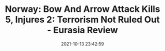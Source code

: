 ---
"title": "Norway: Bow And Arrow Attack Kills 5, Injures 2: Terrorism Not Ruled Out - Eurasia Review"
"date": "2021-10-13 23:42:59"
"feed_name": "GOOGLENEWSMINING"
"feed_website": "https://news.google.com/search?q=mining%2Bincident&hl=en-US&gl=US&ceid=US:en"
"feed_rss": "https://news.google.com/rss/search?q=mining%2Bincident&hl=en-US&gl=US&ceid=US:en"
"link": "https://www.eurasiareview.com/14102021-norway-bow-and-arrow-attack-kills-5-injures-2-terrorism-not-ruled-out/"
"source": "{'href': 'https://www.eurasiareview.com', 'title': 'Eurasia Review'}"
"file": "_posts/2021-1-1-9aa7dc967fcb013b4e8b24701888c32dd95dd3b4.md"
"accident": "1"
"drilling": "0"
"dead": "5"
"injured": "2"
"arrested": "0"
"place": "norway"
"where": "unknown site"
"causes": "unknown"
"place_uri": "http://en.wikipedia.org/wiki/Norway"
---